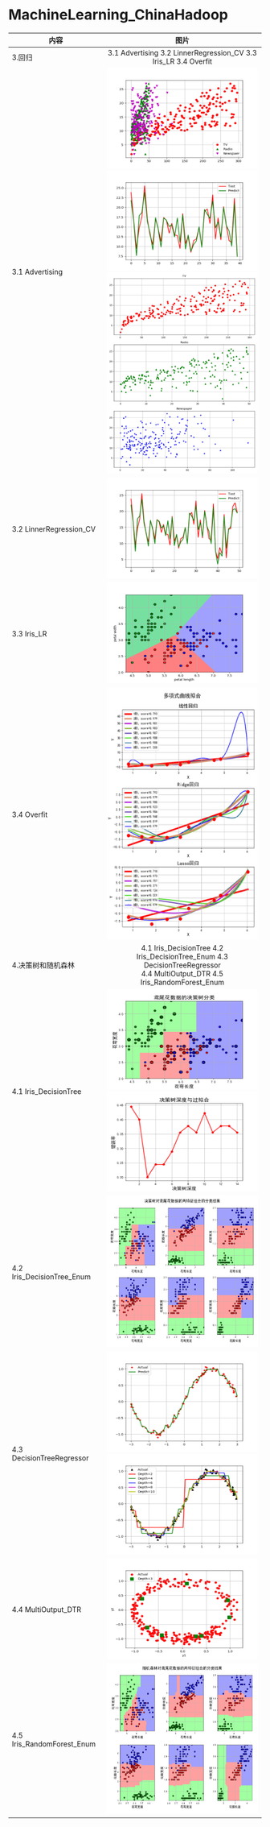 # MachineLearning_ChinaHadoop

| 内容      | 图片  |
| ------------- |:-------------:|
|3.回归         |3.1 Advertising     3.2 LinnerRegression_CV     3.3 Iris_LR     3.4 Overfit|
|3.1 Advertising    |<img width="300" height="200" src="./Figures/3-1-1.png"/><img width="300" height="200" src="./Figures/3-1-3.png"/><br><img width="300" height="400" src="./Figures/3-1-2.png"/>|
|3.2 LinnerRegression_CV    |<img width="300" height="200" src="./Figures/3-2.png"/>|
|3.3 Iris_LR    |<img width="300" height="200" src="./Figures/3-3.png"/>|
|3.4 Overfit    |<img width="300" height="500" src="./Figures/3-4.png"/>|
|4.决策树和随机森林   |4.1 Iris_DecisionTree 	4.2 Iris_DecisionTree_Enum  4.3 DecisionTreeRegressor <br> 	4.4 MultiOutput_DTR  4.5 Iris_RandomForest_Enum|
|4.1 Iris_DecisionTree   |<img width="300" height="200" src="./Figures/4-1-1.png"/><img width="300" height="200" src="./Figures/4-1-2.png"/>|
|4.2 Iris_DecisionTree_Enum    |<img width="400" height="300" src="./Figures/4-2.png"/>|
|4.3 DecisionTreeRegressor    |<img width="300" height="200" src="./Figures/4-3-1.png"/><img width="300" height="200" src="./Figures/4-3-2.png"/>|
|4.4 MultiOutput_DTR    |<img width="300" height="200" src="./Figures/4-4.png"/>|
|4.5 Iris_RandomForest_Enum   |<img width="400" height="300" src="./Figures/4-5.png"/>|



